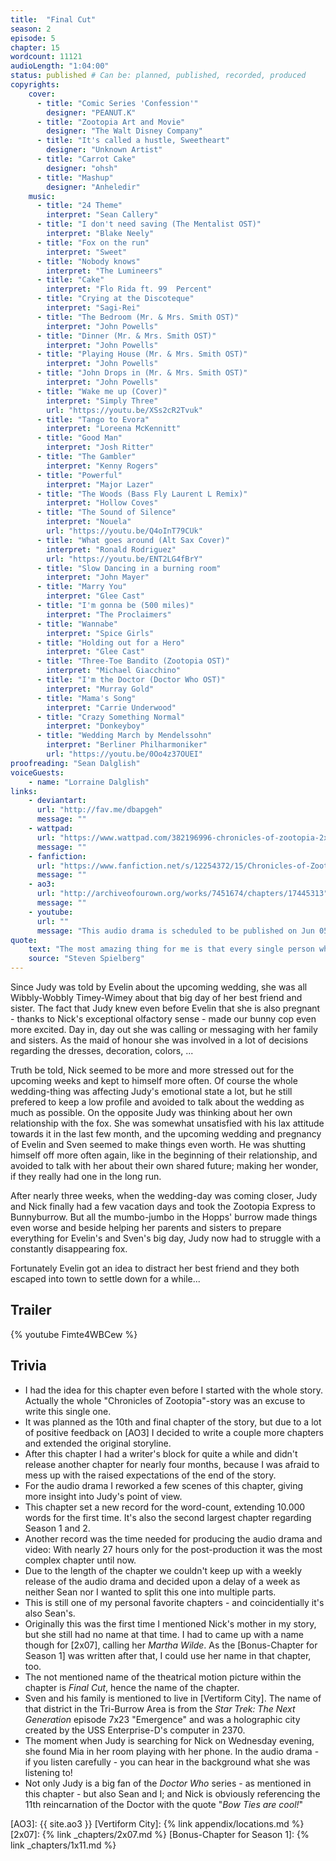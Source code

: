 ```yaml
---
title:  "Final Cut"
season: 2
episode: 5
chapter: 15
wordcount: 11121
audioLength: "1:04:00"
status: published # Can be: planned, published, recorded, produced
copyrights:
    cover:
      - title: "Comic Series 'Confession'"
        designer: "PEANUT.K"
      - title: "Zootopia Art and Movie"
        designer: "The Walt Disney Company"
      - title: "It's called a hustle, Sweetheart"
        designer: "Unknown Artist"
      - title: "Carrot Cake"
        designer: "ohsh"
      - title: "Mashup"
        designer: "Anheledir"
    music:
      - title: "24 Theme"
        interpret: "Sean Callery"
      - title: "I don't need saving (The Mentalist OST)"
        interpret: "Blake Neely"
      - title: "Fox on the run"
        interpret: "Sweet"
      - title: "Nobody knows"
        interpret: "The Lumineers"
      - title: "Cake"
        interpret: "Flo Rida ft. 99  Percent"
      - title: "Crying at the Discoteque"
        interpret: "Sagi-Rei"
      - title: "The Bedroom (Mr. & Mrs. Smith OST)"
        interpret: "John Powells"
      - title: "Dinner (Mr. & Mrs. Smith OST)"
        interpret: "John Powells"
      - title: "Playing House (Mr. & Mrs. Smith OST)"
        interpret: "John Powells"
      - title: "John Drops in (Mr. & Mrs. Smith OST)"
        interpret: "John Powells"
      - title: "Wake me up (Cover)"
        interpret: "Simply Three"
        url: "https://youtu.be/XSs2cR2Tvuk"
      - title: "Tango to Evora"
        interpret: "Loreena McKennitt"
      - title: "Good Man"
        interpret: "Josh Ritter"
      - title: "The Gambler"
        interpret: "Kenny Rogers"
      - title: "Powerful"
        interpret: "Major Lazer"
      - title: "The Woods (Bass Fly Laurent L Remix)"
        interpret: "Hollow Coves"
      - title: "The Sound of Silence"
        interpret: "Nouela"
        url: "https://youtu.be/Q4oInT79CUk"
      - title: "What goes around (Alt Sax Cover)"
        interpret: "Ronald Rodriguez"
        url: "https://youtu.be/ENT2LG4fBrY"
      - title: "Slow Dancing in a burning room"
        interpret: "John Mayer"
      - title: "Marry You"
        interpret: "Glee Cast"
      - title: "I'm gonna be (500 miles)"
        interpret: "The Proclaimers"
      - title: "Wannabe"
        interpret: "Spice Girls"
      - title: "Holding out for a Hero"
        interpret: "Glee Cast"
      - title: "Three-Toe Bandito (Zootopia OST)"
        interpret: "Michael Giacchino"
      - title: "I'm the Doctor (Doctor Who OST)"
        interpret: "Murray Gold"
      - title: "Mama's Song"
        interpret: "Carrie Underwood"
      - title: "Crazy Something Normal"
        interpret: "Donkeyboy"
      - title: "Wedding March by Mendelssohn"
        interpret: "Berliner Philharmoniker"
        url: "https://youtu.be/0Oo4z37OUEI"
proofreading: "Sean Dalglish"
voiceGuests:
    - name: "Lorraine Dalglish"
links:
    - deviantart:
      url: "http://fav.me/dbapgeh"
      message: ""
    - wattpad:
      url: "https://www.wattpad.com/382196996-chronicles-of-zootopia-2x05-final-cut"
      message: ""
    - fanfiction:
      url: "https://www.fanfiction.net/s/12254372/15/Chronicles-of-Zootopia"
      message: ""
    - ao3:
      url: "http://archiveofourown.org/works/7451674/chapters/17445313"
      message: ""
    - youtube:
      url: ""
      message: "This audio drama is scheduled to be published on Jun 05, 2017!"
quote:
    text: "The most amazing thing for me is that every single person who sees a movie, not necessarily one of my movies, brings a whole set of unique experiences. Now, through careful manipulation and good storytelling, you can get everybody to clap at the same time, to hopefully laugh at the same time, and to be afraid at the same time."
    source: "Steven Spielberg"
---
```

Since Judy was told by Evelin about the upcoming wedding, she was all Wibbly-Wobbly Timey-Wimey about that big day of her best friend and sister. The fact that Judy knew even before Evelin that she is also pregnant - thanks to Nick's exceptional olfactory sense - made our bunny cop even more excited. Day in, day out she was calling or messaging with her family and sisters. As the maid of honour she was involved in a lot of decisions regarding the dresses, decoration, colors, ...

Truth be told, Nick seemed to be more and more stressed out for the upcoming weeks and kept to himself more often. Of course the whole wedding-thing was affecting Judy's emotional state a lot, but he still prefered to keep a low profile and avoided to talk about the wedding as much as possible. On the opposite Judy was thinking about her own relationship with the fox. She was somewhat unsatisfied with his lax attitude towards it in the last few month, and the upcoming wedding and pregnancy of Evelin and Sven seemed to make things even worth. He was shutting himself off more often again, like in the beginning of their relationship, and avoided to talk with her about their own shared future; making her wonder, if they really had one in the long run.

After nearly three weeks, when the wedding-day was coming closer, Judy and Nick finally had a few vacation days and took the Zootopia Express to Bunnyburrow. But all the mumbo-jumbo in the Hopps' burrow made things even worse and beside helping her parents and sisters to prepare everything for Evelin's and Sven's big day, Judy now had to struggle with a constantly disappearing fox. 

Fortunately Evelin got an idea to distract her best friend and they both escaped into town to settle down for a while...


## Trailer
{% youtube Fimte4WBCew %}


## Trivia
 * I had the idea for this chapter even before I started with the whole story. Actually the whole "Chronicles of Zootopia"-story was an excuse to write this single one.
 * It was planned as the 10th and final chapter of the story, but due to a lot of positive feedback on [AO3] I decided to write a couple more chapters and extended the original storyline.
 * After this chapter I had a writer's block for quite a while and didn't release another chapter for nearly four months, because I was afraid to mess up with the raised expectations of the end of the story.
 * For the audio drama I reworked a few scenes of this chapter, giving more insight into Judy's point of view.
 * This chapter set a new record for the word-count, extending 10.000 words for the first time. It's also the second largest chapter regarding Season 1 and 2.
 * Another record was the time needed for producing the audio drama and video: With nearly 27 hours only for the post-production it was the most complex chapter until now.
 * Due to the length of the chapter we couldn't keep up with a weekly release of the audio drama and decided upon a delay of a week as neither Sean nor I wanted to split this one into multiple parts.
 * This is still one of my personal favorite chapters - and coincidentially it's also Sean's.
 * Originally this was the first time I mentioned Nick's mother in my story, but she still had no name at that time. I had to came up with a name though for [2x07], calling her _Martha Wilde_. As the [Bonus-Chapter for Season 1] was written after that, I could use her name in that chapter, too.
 * The not mentioned name of the theatrical motion picture within the chapter is _Final Cut_, hence the name of the chapter.
 * Sven and his family is mentioned to live in [Vertiform City]. The name of that district in the Tri-Burrow Area is from the _Star Trek: The Next Generation_ episode 7x23 "Emergence" and was a holographic city created by the USS Enterprise-D's computer in 2370.
 * The moment when Judy is searching for Nick on Wednesday evening, she found Mia in her room playing with her phone. In the audio drama - if you listen carefully - you can hear in the background what she was listening to!
 * Not only Judy is a big fan of the _Doctor Who_ series - as mentioned in this chapter - but also Sean and I; and Nick is obviously referencing the 11th reincarnation of the Doctor with the quote "_Bow Ties are cool!_"

[AO3]: {{ site.ao3 }}
[Vertiform City]: {% link appendix/locations.md %}
[2x07]: {% link _chapters/2x07.md %}
[Bonus-Chapter for Season 1]: {% link _chapters/1x11.md %}